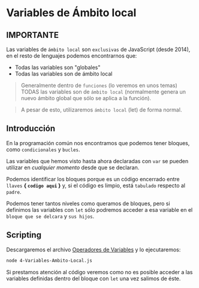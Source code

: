 # Variables de Ámbito local

## IMPORTANTE

Las variables de `ámbito local` son `exclusivas` de JavaScript (desde 2014), en el resto de lenguajes podemos encontrarnos que:
- Todas las variables son "globales"
- Todas las variables son de ámbito local

> Generalmente dentro de `funciones` (lo veremos en unos temas) TODAS las variables son de `ámbito local` (normalmente genera un nuevo ámbito global que sólo se aplica a la función).

> A pesar de esto, utilizaremos `ámbito local` (let) de forma normal.

## Introducción

En la programación común nos encontramos que podemos tener bloques, como `condicionales` y `bucles`.

Las variables que hemos visto hasta ahora declaradas con `var` se pueden utilizar en *cualquier momento* desde que se declaran.

Podemos identificar los bloques porque es un código encerrado entre `llaves` **{ `codigo aqui` }** y, si el código es limpio, está `tabulado` respecto al `padre`.

Podemos tener tantos niveles como queramos de bloques, pero si definimos las variables con `let` sólo podremos acceder a esa variable en el `bloque que se delcara` y `sus hijos`.

## Scripting

Descargaremos el archivo [Operadores de Variables](/Ejemplos/1-Variables-Vectores/4-Variables-Ambito-Local.js) y lo ejecutaremos:

```bash
node 4-Variables-Ambito-Local.js
```

Si prestamos atención al código veremos como no es posible acceder a las variables definidas dentro del bloque con `let` una vez salimos de éste.